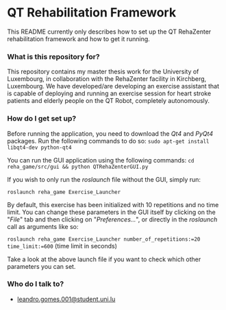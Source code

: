# QT Rehabilitation Framework #

This README currently only describes how to set up the QT RehaZenter rehabilitation framework and how to get it running.

### What is this repository for? ###

This repository contains my master thesis work for the University of Luxembourg, in collaboration with the RehaZenter facility in Kirchberg, Luxembourg. We have developed/are developing an exercise assistant that is capable of deploying and running an exercise session for heart stroke patients and elderly people on the QT Robot, completely autonomously.

### How do I get set up? ###

Before running the application, you need to download the *Qt4* and *PyQt4* packages. Run the following commands to do so:
`sudo apt-get install libqt4-dev python-qt4`

You can run the GUI application using the following commands:
`cd reha_game/src/gui && python QTRehaZenterGUI.py`

If you wish to only run the *roslaunch* file without the GUI, simply run:

`roslaunch reha_game Exercise_Launcher`

By default, this exercise has been initialized with 10 repetitions and no time limit. You can change these parameters in the GUI itself by clicking on the "*File*" tab and then clicking on "*Preferences...*", or directly in the *roslaunch* call as arguments like so:

`roslaunch reha_game Exercise_Launcher number_of_repetitions:=20 time_limit:=600` (time limit in seconds)

Take a look at the above launch file if you want to check which other parameters you can set.

### Who do I talk to? ###

* leandro.gomes.001@student.uni.lu
